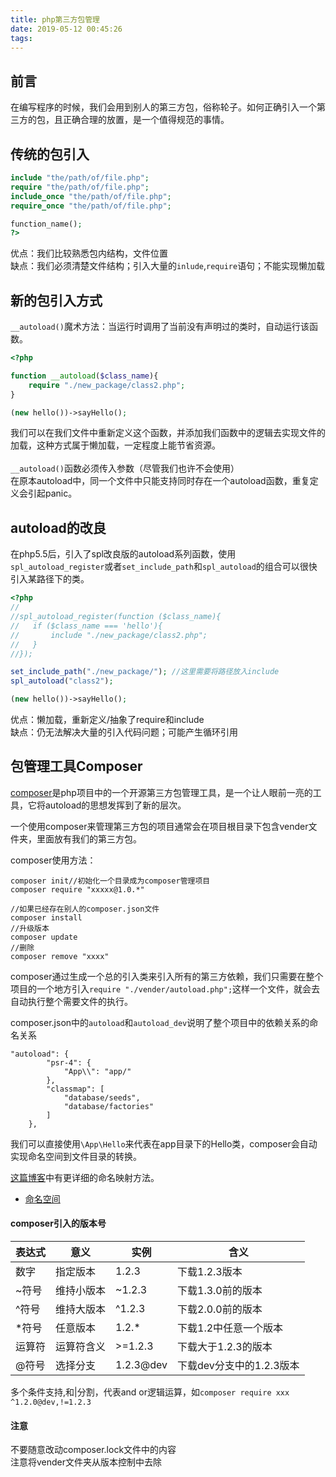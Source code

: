 ```yaml
---
title: php第三方包管理
date: 2019-05-12 00:45:26
tags:
---
```


## 前言
在编写程序的时候，我们会用到别人的第三方包，俗称轮子。如何正确引入一个第三方的包，且正确合理的放置，是一个值得规范的事情。

## 传统的包引入
```php
include "the/path/of/file.php";
require "the/path/of/file.php";
include_once "the/path/of/file.php";
require_once "the/path/of/file.php";

function_name();
?>
```
优点：我们比较熟悉包内结构，文件位置<br/>
缺点：我们必须清楚文件结构；引入大量的`inlude`,`require`语句；不能实现懒加载

## 新的包引入方式
`__autoload()`魔术方法：当运行时调用了当前没有声明过的类时，自动运行该函数。</br>
```php
<?php

function __autoload($class_name){
    require "./new_package/class2.php";
}

(new hello())->sayHello();
```
我们可以在我们文件中重新定义这个函数，并添加我们函数中的逻辑去实现文件的加载，这种方式属于懒加载，一定程度上能节省资源。<br/><br/>
`__autoload()`函数必须传入参数（尽管我们也许不会使用）<br/>
在原本autoload中，同一个文件中只能支持同时存在一个autoload函数，重复定义会引起panic。

## autoload的改良
在php5.5后，引入了spl改良版的autoload系列函数，使用`spl_autoload_register`或者`set_include_path`和`spl_autoload`的组合可以很快引入某路径下的类。
```php
<?php
//
//spl_autoload_register(function ($class_name){
//   if ($class_name === 'hello'){
//       include "./new_package/class2.php";
//   }
//});

set_include_path("./new_package/"); //这里需要将路径放入include
spl_autoload("class2");

(new hello())->sayHello();
```

优点：懒加载，重新定义/抽象了require和include<br/>
缺点：仍无法解决大量的引入代码问题；可能产生循环引用


## 包管理工具Composer
[composer](https://getcomposer.org/)是php项目中的一个开源第三方包管理工具，是一个让人眼前一亮的工具，它将autoload的思想发挥到了新的层次。

一个使用composer来管理第三方包的项目通常会在项目根目录下包含vender文件夹，里面放有我们的第三方包。

composer使用方法：
```
composer init//初始化一个目录成为composer管理项目
composer require "xxxxx@1.0.*"

//如果已经存在别人的composer.json文件
composer install
//升级版本
composer update
//删除
composer remove "xxxx"
```

composer通过生成一个总的引入类来引入所有的第三方依赖，我们只需要在整个项目的一个地方引入`require "./vender/autoload.php";`这样一个文件，就会去自动执行整个需要文件的执行。<br/>

composer.json中的`autoload`和`autoload_dev`说明了整个项目中的依赖关系的命名关系
```
"autoload": {
        "psr-4": {
            "App\\": "app/"
        },
        "classmap": [
            "database/seeds",
            "database/factories"
        ]
    },
```
我们可以直接使用`\App\Hello`来代表在app目录下的Hello类，composer会自动实现命名空间到文件目录的转换。

[这篇博客](https://blog.csdn.net/weixin_44039145/article/details/86028492)中有更详细的命名映射方法。

* [命名空间](https://www.php.net/manual/zh/language.namespaces.rationale.php) 

#### composer引入的版本号

表达式 | 意义 |  实例 | 含义  
-|-|-|-
数字 | 指定版本 | 1.2.3 | 下载1.2.3版本
~符号 | 维持小版本| ~1.2.3 | 下载1.3.0前的版本
^符号 | 维持大版本 | ^1.2.3 | 下载2.0.0前的版本
*符号 | 任意版本 | 1.2.* | 下载1.2中任意一个版本
运算符 | 运算符含义 | >=1.2.3 | 下载大于1.2.3的版本
@符号 | 选择分支 | 1.2.3@dev | 下载dev分支中的1.2.3版本

多个条件支持,和|分割，代表and or逻辑运算，如`composer require xxx ^1.2.0@dev,!=1.2.3`

#### 注意
不要随意改动composer.lock文件中的内容<br/>
注意将vender文件夹从版本控制中去除


